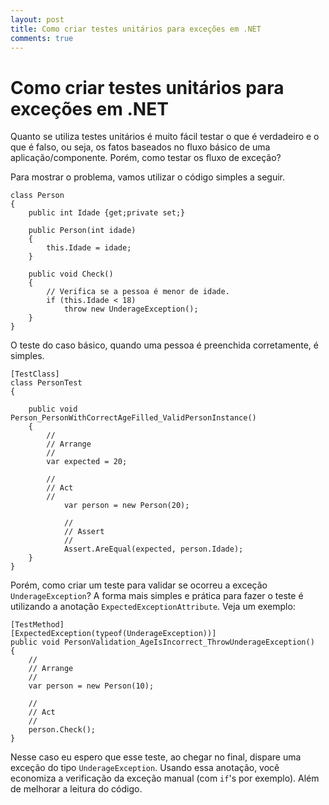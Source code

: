 ```yaml
---
layout: post
title: Como criar testes unitários para exceções em .NET
comments: true
---
```


# Como criar testes unitários para exceções em .NET

Quanto se utiliza testes unitários é muito fácil testar o que é verdadeiro e o que é falso, ou seja, os fatos baseados no fluxo básico de uma aplicação/componente. Porém, como testar os fluxo de exceção?

Para mostrar o problema, vamos utilizar o código simples a seguir.

	class Person 
	{
		public int Idade {get;private set;}
		
		public Person(int idade)
		{
			this.Idade = idade;
		}
		
		public void Check()
		{
			// Verifica se a pessoa é menor de idade.
			if (this.Idade < 18)
				throw new UnderageException();
		}
	}
	
O teste do caso básico, quando uma pessoa é preenchida corretamente, é simples.
	
	[TestClass]
	class PersonTest
	{
		
		public void Person_PersonWithCorrectAgeFilled_ValidPersonInstance()
		{
			//
			// Arrange
			//
			var expected = 20;

			//
			// Act
			//
		    	var person = new Person(20);
		    	
		    	//
		    	// Assert
		    	//
		    	Assert.AreEqual(expected, person.Idade);
		}
	}
	
Porém, como criar um teste para validar se ocorreu a exceção `UnderageException`? A forma mais simples e prática para fazer o teste é utilizando a anotação `ExpectedExceptionAttribute`. Veja um exemplo:


	[TestMethod]
	[ExpectedException(typeof(UnderageException))]
	public void PersonValidation_AgeIsIncorrect_ThrowUnderageException()
	{
		//
		// Arrange
		//
		var person = new Person(10);

		//
		// Act
		//
		person.Check();
	}


Nesse caso eu espero que esse teste, ao chegar no final, dispare uma exceção do tipo `UnderageException`. Usando essa anotação, você economiza a verificação da exceção manual (com `if`'s por exemplo). Além de melhorar a leitura do código.
